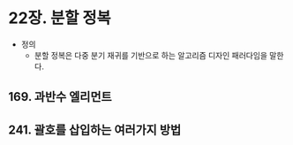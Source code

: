 # 22장. 분할 정복

- 정의
  - 분할 정복은 다중 분기 재귀를 기반으로 하는 알고리즘 디자인 패러다임을 말한다.

## 169. 과반수 엘리먼트

## 241. 괄호를 삽입하는 여러가지 방법
